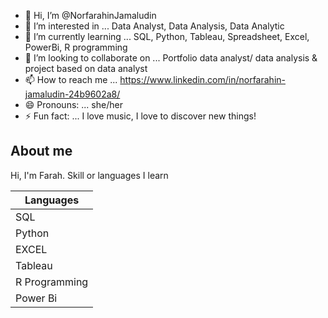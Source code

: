 - 👋 Hi, I’m @NorfarahinJamaludin
- 👀 I’m interested in ... Data Analyst, Data Analysis, Data Analytic
- 🌱 I’m currently learning ... SQL, Python, Tableau, Spreadsheet, Excel, PowerBi, R programming
- 💞️ I’m looking to collaborate on ... Portfolio data analyst/ data analysis & project based on data analyst
- 📫 How to reach me ...  https://www.linkedin.com/in/norfarahin-jamaludin-24b9602a8/
- 😄 Pronouns: ... she/her
- ⚡ Fun fact: ... I love music, I love to discover new things!

<!---
NorfarahinJamaludin/Norfarahin21 is a ✨ special ✨ repository because its `README.md` (this file) appears on your GitHub profile.
You can click the Preview link to take a look at your changes.
--->
## About me

Hi, I'm Farah. Skill or languages I learn

| Languages           |
|---------------------|
|    SQL              |
|    Python           |
|    EXCEL            |
|    Tableau          |
|    R Programming    |
|    Power Bi         |

